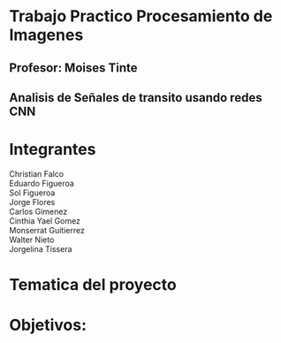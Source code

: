 # Trabajo Practico Procesamiento de Imagenes
## Profesor: Moises Tinte
## Analisis de Señales de transito usando redes CNN


# Integrantes


Christian Falco  
Eduardo Figueroa  
Sol Figueroa  
Jorge Flores  
Carlos Gimenez  
Cinthia Yael Gomez  
Monserrat Guitierrez  
Walter Nieto  
Jorgelina Tissera  


# Tematica del proyecto

# Objetivos:

